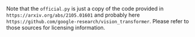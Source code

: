 Note that the `official.py` is just a copy of the
code provided in `https://arxiv.org/abs/2105.01601` and probably here
`https://github.com/google-research/vision_transformer`. Please refer to those
sources for licensing information.

